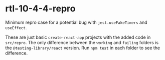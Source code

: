 # rtl-10-4-4-repro

Minimum repro case for a potential bug with `jest.useFakeTimers` and `useEffect`.

These are just basic `create-react-app` projects with the added code in `src/repro`. 
The only difference between the `working` and `failing` folders is the `@testing-library/react` version.
Run `npm test` in each folder to see the difference.

